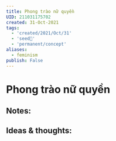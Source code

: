 ```yaml
---
title: Phong trào nữ quyền
UID: 211031175702
created: 31-Oct-2021
tags:
  - 'created/2021/Oct/31'
  - 'seed🥜'
  - 'permanent/concept'
aliases:
  - feminism
publish: False
---
```

# Phong trào nữ quyền

## Notes:


## Ideas & thoughts:


